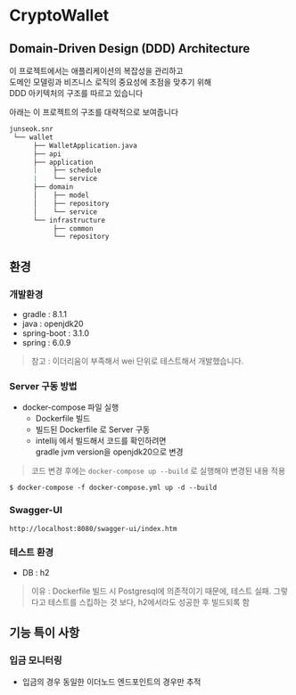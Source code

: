 # CryptoWallet

## Domain-Driven Design (DDD) Architecture
이 프로젝트에서는 애플리케이션의 복잡성을 관리하고  
도메인 모델링과 비즈니스 로직의 중요성에 초점을 맞추기 위해  
DDD 아키텍처의 구조를 따르고 있습니다  
  
아래는 이 프로젝트의 구조를 대략적으로 보여줍니다
``` mathematica
junseok.snr
 └── wallet
      ├── WalletApplication.java
      ├── api
      ├── application
      |    ├── schedule
      |    └── service
      ├── domain
      │    ├── model
      │    ├── repository
      │    └── service
      └── infrastructure
           ├── common
           └── repository
```

## 환경

### 개발환경
- gradle : 8.1.1
- java : openjdk20
- spring-boot : 3.1.0
- spring : 6.0.9
> 참고 : 이더리움이 부족해서 wei 단위로 테스트해서 개발했습니다. 

### Server 구동 방법
- docker-compose 파일 실행
  - Dockerfile 빌드
  - 빌드된 Dockerfile 로 Server 구동
  - intellij 에서 빌드해서 코드를 확인하려면  
  gradle jvm version을 openjdk20으로 변경
> 코드 변경 후에는 `docker-compose up --build` 로 실행해야 변경된 내용 적용

```shell script
$ docker-compose -f docker-compose.yml up -d --build
```
### Swagger-UI
```
http://localhost:8080/swagger-ui/index.htm
```

### 테스트 환경
- DB : h2
> 이유 : Dockerfile 빌드 시 Postgresql에 의존적이기 때문에, 테스트 실패. 그렇다고 테스트를 스킵하는 것 보다, h2에서라도 성공한 후 빌드되록 함


## 기능 특이 사항
### 입금 모니터링
- 입금의 경우 동일한 이더노드 엔드포인트의 경우만 추적
